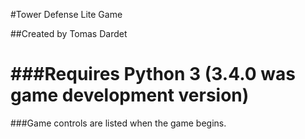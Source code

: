 #Tower Defense Lite Game

##Created by Tomas Dardet

###Requires Python 3 (3.4.0 was game development version) 
===================
###Game controls are listed when the game begins.


